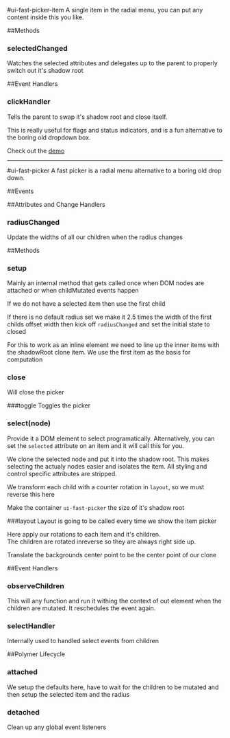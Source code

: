 #ui-fast-picker-item
A single item in the radial menu, you can put any content inside this you like.


##Methods
### selectedChanged
Watches the selected attributes and delegates up to the parent to 
properly switch out it's shadow root



##Event Handlers
### clickHandler
Tells the parent to swap it's shadow root and close itself.



This is really useful for flags and status indicators, and is a fun alternative
to the boring old dropdown box.

Check out the [demo](demo.html)

----

#ui-fast-picker
A fast picker is a radial menu alternative to a boring old drop down.




##Events

##Attributes and Change Handlers
### radiusChanged
Update the widths of all our children when the radius changes







##Methods
### setup
Mainly an internal method that gets called once when DOM nodes
are attached or when childMutated events happen





If we do not have a selected item then use the first child







If there is no default radius set we make it 2.5 times the width
of the first childs offset width then kick off ```radiusChanged```
and set the initial state to closed




For this to work as an inline element we need to line up the inner items
with the shadowRoot clone item. We use the first item as the basis for computation


















### close
Will close the picker







###toggle
Toggles the picker 
















### select(node)
Provide it a DOM element to select programatically.  Alternatively,
you can set the ```selected``` attribute on an item and it will call this for you.



We clone the selected node and put it into the shadow root. This makes selecting
the actualy nodes easier and isolates the item. All styling and control specific 
attributes are stripped.









We transform each child with a counter rotation in ```layout```, so we must reverse this here




Make the container ```ui-fast-picker``` the size of it's shadow root












###layout
Layout is going to be called every time we show the item picker









Here apply our rotations to each item and it's children.  
The children are rotated inreverse so they are always right side up.









Translate the backgrounds center point to be the center point of our clone



##Event Handlers
### observeChildren
This will any function and run it withing the context of out element when 
the children are mutated.  It reschedules the event again.





### selectHandler
Internally used to handled select events from children



##Polymer Lifecycle
### attached
We setup the defaults here, have to wait for the children to be mutated and then setup
the selected item and the radius




### detached
Clean up any global event listeners

